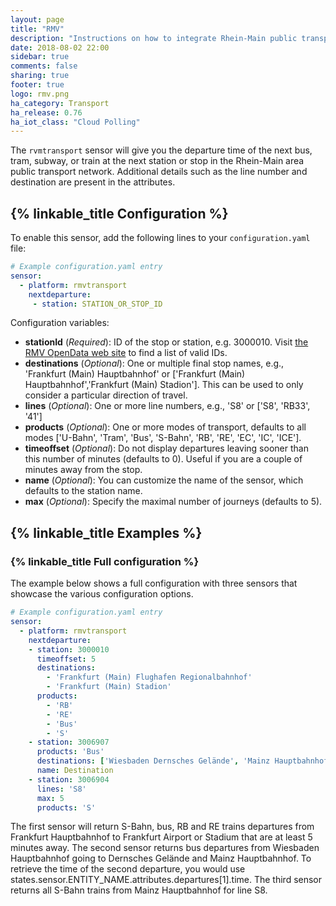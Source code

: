 ```yaml
---
layout: page
title: "RMV"
description: "Instructions on how to integrate Rhein-Main public transport departure times into Home Assistant."
date: 2018-08-02 22:00
sidebar: true
comments: false
sharing: true
footer: true
logo: rmv.png
ha_category: Transport
ha_release: 0.76
ha_iot_class: "Cloud Polling"
---
```


The `rvmtransport` sensor will give you the departure time of the next bus, tram, subway, or train at the next station or stop in the Rhein-Main area public transport network. Additional details such as the line number and destination are present in the attributes.

## {% linkable_title Configuration %}

To enable this sensor, add the following lines to your `configuration.yaml` file:

```yaml
# Example configuration.yaml entry
sensor:
  - platform: rmvtransport
    nextdeparture:
     - station: STATION_OR_STOP_ID
```

Configuration variables:

  - **stationId** (*Required*): ID of the stop or station, e.g. 3000010. Visit [the RMV OpenData web site](https://opendata.rmv.de) to find a list of valid IDs.
  - **destinations** (*Optional*): One or multiple final stop names, e.g., 'Frankfurt (Main) Hauptbahnhof' or ['Frankfurt (Main) Hauptbahnhof','Frankfurt (Main) Stadion']. This can be used to only consider a particular direction of travel.
  - **lines** (*Optional*): One or more line numbers, e.g., 'S8' or ['S8', 'RB33', '41']
  - **products** (*Optional*): One or more modes of transport, defaults to all modes ['U-Bahn', 'Tram', 'Bus', 'S-Bahn', 'RB', 'RE', 'EC', 'IC', 'ICE']. 
  - **timeoffset** (*Optional*): Do not display departures leaving sooner than this number of minutes (defaults to 0). Useful if you are a couple of minutes away from the stop.
  - **name** (*Optional*): You can customize the name of the sensor, which defaults to the station name.
  - **max** (*Optional*): Specify the maximal number of journeys (defaults to 5). 

## {% linkable_title Examples %}

### {% linkable_title Full configuration %}

The example below shows a full configuration with three sensors that showcase the various configuration options.

```yaml
# Example configuration.yaml entry
sensor:
  - platform: rmvtransport
    nextdeparture:
    - station: 3000010
      timeoffset: 5
      destinations:
        - 'Frankfurt (Main) Flughafen Regionalbahnhof'
        - 'Frankfurt (Main) Stadion'
      products:
        - 'RB'
        - 'RE'
        - 'Bus'
        - 'S'
    - station: 3006907
      products: 'Bus'
      destinations: ['Wiesbaden Dernsches Gelände', 'Mainz Hauptbahnhof']
      name: Destination
    - station: 3006904
      lines: 'S8'
      max: 5
      products: 'S'
```

The first sensor will return S-Bahn, bus, RB and RE trains departures from Frankfurt Hauptbahnhof to Frankfurt Airport or Stadium that are at least 5 minutes away. 
The second sensor returns bus departures from Wiesbaden Hauptbahnhof going to Dernsches Gelände and Mainz Hauptbahnhof. To retrieve the time of the second departure, you would use states.sensor.ENTITY_NAME.attributes.departures[1].time.
The third sensor returns all S-Bahn trains from Mainz Hauptbahnhof for line S8.
